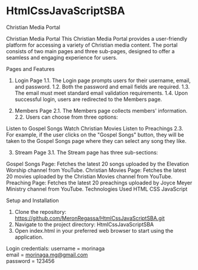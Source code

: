 # HtmlCssJavaScriptSBA
 Christian Media Portal

Christian Media Portal
This Christian Media Portal provides a user-friendly platform for accessing a variety of Christian media content. The portal consists of two main pages and three sub-pages, designed to offer a seamless and engaging experience for users.

Pages and Features
1. Login Page
1.1. The Login page prompts users for their username, email, and password.
1.2. Both the password and email fields are required.
1.3. The email must meet standard email validation requirements.
1.4. Upon successful login, users are redirected to the Members page.

2. Members Page
2.1. The Members page collects members' information.
2.2. Users can choose from three options:

Listen to Gospel Songs
Watch Christian Movies
Listen to Preachings
2.3. For example, if the user clicks on the "Gospel Songs" button, they will be taken to the Gospel Songs page where they can select any song they like.

3. Stream Page
3.1. The Stream page has three sub-sections:

Gospel Songs Page: Fetches the latest 20 songs uploaded by the Elevation Worship channel from YouTube.
Christian Movies Page: Fetches the latest 20 movies uploaded by the Christian Movies channel from YouTube.
Preaching Page: Fetches the latest 20 preachings uploaded by Joyce Meyer Ministry channel from YouTube.
Technologies Used
HTML
CSS
JavaScript

Setup and Installation

1. Clone the repository: https://github.com/MeronRegassa/HtmlCssJavaScriptSBA.git
2. Navigate to the project directory: HtmlCssJavaScriptSBA
3. Open index.html in your preferred web browser to start using the application.


Login credentials:
username = morinaga  
email =  morinaga.mg@gmail.com  
password = 123456


   

   
